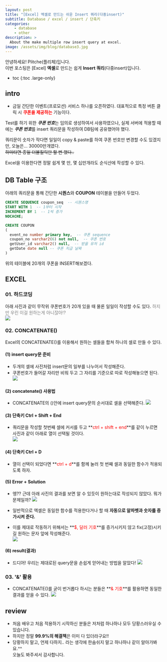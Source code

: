 ```yaml
---
layout: post
title: "[Excel] 엑셀로 만드는 쉬운 Insert 쿼리(다중insert)"
subtitle: Database / excel / insert / 단축키
categories:
    - database
    - other
description: >
  About the make multiple row insert query at excel.
image: /assets/img/blog/database3.jpg
---
```


안녕하세요! Plitche(플리체)입니다.  
이번 포스팅은 [Excel] **엑셀**로 만드는 쉽게 **Insert 쿼리**(다중insert)입니다.

* toc
{:toc .large-only}

<div class="ad-second">
  <script async src="https://pagead2.googlesyndication.com/pagead/js/adsbygoogle.js?client=ca-pub-4699618075256363" crossorigin="anonymous"></script>
  <!-- 수평 -->
  <ins class="adsbygoogle"
       style="display:block"
       data-ad-client="ca-pub-4699618075256363"
       data-ad-slot="3477566307"
       data-ad-format="auto"
       data-full-width-responsive="true"></ins>
  <script>
       (adsbygoogle = window.adsbygoogle || []).push({});
  </script>
</div>

## intro
* 금일 간단한 이벤트(프로모션) 서비스 하나를 오픈하였다. 대표적으로 특정 버튼 클릭 시 **<font color="red">쿠폰을 제공하는</font>** 기능이다.  

Test를 하기 위한 ***쿠폰 번호***는 임의로 생성하여서 사용하였으나, 실제 서버에 적용할 때에는 ***쿠폰 번호***를 insert 쿼리문을 작성하여 DB팀에 공유했어야 했다.  

쿼리문이 숫자가 작다면 일일이 copy & paste를 하여 쿠폰 번호만 변경할 수도 있겠지만, 오늘은... 30000만개였다.  
~~하마타면 종일 더블킬릭만 할 뻔 했다..~~  

Excel을 이용한다면 정말 쉽게 몇 만, 몇 십만개라도 순식산에 작성할 수 있다.  

## DB Table 구조
아래의 쿼리문을 통해 간단한 **시퀀스**와 **COUPON** 테이블을 만들어 두었다.
```sql
CREATE SEQUENCE coupon_seq  -- 시퀀스명
START WITH 1  -- 1부터 시작
INCREMENT BY 1  -- 1씩 증가
NOCACHE;
```
```sql
CREATE COUPON
(
  event_no number primary key,  -- 쿠폰 sequence
  coupon_no varchar2(6) not null,  -- 쿠폰 번호
  getUser_id varchar2() null,  -- 받을 유저 id
  getDate date null -- 쿠폰 지급 날짜
)
```
위의 테이블에 20개의 쿠폰을 INSERT해보겠다.

## EXCEL
### 01. 하드코딩
아래 사진과 같이 무작위 쿠폰번호가 20개 있을 때 물론 일일이 작성할 수도 있다.
<font color="gray">하지만 우린 이걸 원하는게 아니잖아!?</font>  
![](/assets/post/database/20210329/07.JPG)  

### 02. CONCATENATE()
Excel의 CONCATENATE()를 이용해서 원하는 셀들을 합쳐 하나의 셀로 만들 수 있다.
#### (1) insert query문 준비
* 두개의 셀에 사진처럼 insert문의 일부를 나누어서 작성해준다.  
* 쿠폰번호가 들어갈 자리만 비워 두고 그 자리를 기준으로 따로 작성해놓으면 된다.
![](/assets/post/database/20210329/02.JPG)  

#### (2) concatenate() 사용법
* CONCATENATE의 ()안에 insert query문의 순서대로 셀을 선택해준다.
![](/assets/post/database/20210329/03.JPG)  

#### (3) 단축키 Ctrl + Shift + End
* 쿼리문을 작성할 첫번째 셀에 커서를 두고 **<font color="red">ctrl + shift + end</font>**를 같이 누르면 사진과 같이 아래로 열이 선택될 것이다.  
![](/assets/post/database/20210329/04.JPG)  

#### (4) 단축키 Ctrl + D
* 열이 선택이 되었다면 **<font color="red">ctrl + d</font>**를 함께 눌러 첫 번째 셀과 동일한 함수가 적용되도록 하자.

#### (5) Error + Solution
* 엥?? 근데 아래 사진의 결과를 보면 알 수 있듯이 원하는대로 작성되지 않았다. 뭐가 문제일까?
![](/assets/post/database/20210329/05.JPG)  

* 일반적으로 엑셀은 동일한 함수를 적용한다거나 할 때 **자동으로 알파벳과 숫자를 증가시켜 준다.**
* 이를 제대로 작동하기 위해서는 **<font color="red">$, 달러 기호</font>**를 증가시키지 않고 fix(고정)시키길 원하는 문자 앞에 작성해준다.  
![](/assets/post/database/20210329/06.JPG)  

#### (6) result(결과)
* 드디어! 우리는 제대로된 query문을 손쉽게 얻어내는 방법을 알았다!
![](/assets/post/database/20210329/07.JPG)  

### 03. '&' 활용
* CONCATENATE()를 굳이 번거롭다 하시는 분들은 **<font color="red">& 기호</font>**를 활용하면 동일한 결과를 얻을 수 있다.
![](/assets/post/database/20210329/08.JPG)  

## review
* 처음 배우고 처음 적용하기 시작하신 분들은 저처럼 하나하나 모두 당황스러우실 수 있습니다.
* 하지만 정말 **99.9%의 해결책**은 이미 다 있더라구요!!
* 당황하지 말고, 언제 다하지.. 라는 생각에 한숨쉬지 말고 하나하나 같이 알아가봐요.^^  
오늘도 봐주셔서 감사합니다.

